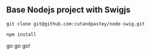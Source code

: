 Base Nodejs project with Swigjs
-------------------------------

    git clone git@github.com:cutandpastey/node-swig.git

    npm install


go go go!